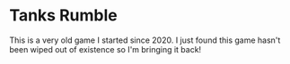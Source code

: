 # Tanks Rumble

This is a very old game I started since 2020. I just found this game hasn't been wiped out of existence so I'm bringing it back!
